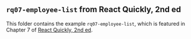 ## `rq07-employee-list` from React Quickly, 2nd ed

This folder contains the example `rq07-employee-list`, which is featured in Chapter 7 of [React Quickly, 2nd ed](https://reactquickly.dev).
